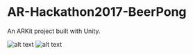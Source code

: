 # AR-Hackathon2017-BeerPong

An ARKit project built with Unity.


![alt text](https://hackelhoff.github.io/images/bpscene1.gif)
![alt text](https://hackelhoff.github.io/images/bpscene2.gif)
